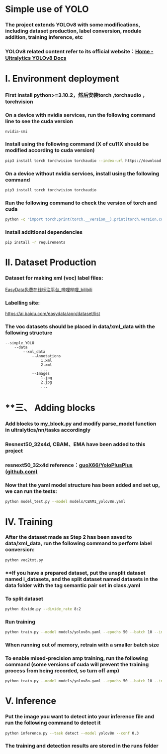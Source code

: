 # Simple use of YOLO

### The project extends YOLOv8 with some modifications, including dataset production, label conversion, module addition, training inference, etc

### YOLOv8 related content refer to its official website：[Home - Ultralytics YOLOv8 Docs](https://docs.ultralytics.com/)



# Ⅰ. Environment deployment

### First install python>=3.10.2，然后安装torch ,torchaudio ，torchvision

### On a device with nvidia services, run the following command line to see the cuda version

```
nvidia-smi
```

### Install using the following command (X of cu11X should be modified according to cuda version)

```bash
pip3 install torch torchvision torchaudio --index-url https://download.pytorch.org/whl/cu118
```

### On a device without nvidia services, install using the following command

```bash
pip3 install torch torchvision torchaudio
```

### Run the following command to check the version of torch and cuda

```bash
python -c "import torch;print(torch.__version__);print(torch.version.cuda)"
```

### Install additional dependencies

```bash
pip install -r requirements
```



# II. Dataset Production

### Dataset for making xml (voc) label files:

[EasyData免费在线标注平台_哔哩哔哩_bilibili](https://www.bilibili.com/video/BV1A8411v7MW/?spm_id_from=333.337.search-card.all.click&vd_source=6ede58a42dad439f3299faa3c2d63d9e)

### Labelling site:

https://ai.baidu.com/easydata/app/dataset/list

### The voc datasets should be placed in data/xml_data with the following structure

```
--simple_YOLO
    --data
        --xml_data
            --Annotations
                1.xml
                2.xml
                ...
            --Images
                1.jpg
                2.jpg
                ...
```

### 

# **三、  Adding blocks

### Add blocks to my_block.py and modify parse_model function in ultralytics/nn/tasks accordingly

### Resnext50_32x4d, CBAM、EMA have been added to this project

### resnext50_32x4d reference：[guoX66/YoloPlusPlus (github.com)](https://github.com/guoX66/YoloPlusPlus)

### Now that the yaml model structure has been added and set up, we can run the tests:

```bash
python model_test.py --model models/CBAM1_yolov8n.yaml
```



# Ⅳ. Training

### After the dataset made as Step 2 has been saved to data/xml_data, run the following command to perform label conversion:

```bash
python voc2txt.py 
```

### **If you have a prepared dataset, put the unsplit dataset named i_datasets, and the split dataset named datasets in the data folder with the tag semantic pair set in class.yaml

### To split dataset

```bash
python divide.py --divide_rate 8:2
```

### Run training

```bash
python train.py --model models/yolov8n.yaml --epochs 50 --batch 10 --imgsz 640
```

### When running out of memory, retrain with a smaller batch size

### To enable mixed-precision amp training, run the following command (some versions of cuda will prevent the training process from being recorded, so turn off amp)

```bash
python train.py --model models/yolov8n.yaml --epochs 50 --batch 10 --imgsz 640 --amp True
```



# Ⅴ. Inference

### Put the image you want to detect into your inference file and run the following command to detect it

```bash
python inference.py --task detect --model yolov8n --conf 0.3
```

### The training and detection results are stored in the runs folder
